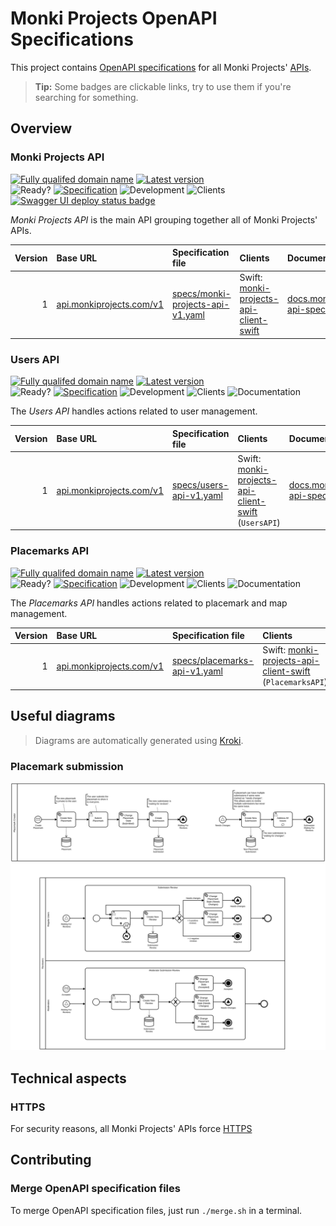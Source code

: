 # Monki Projects OpenAPI Specifications

This project contains [OpenAPI specifications](https://swagger.io/specification/)
for all Monki Projects' [APIs](https://en.wikipedia.org/wiki/API).

> **Tip:** Some badges are clickable links, try to use them if you're searching for something.

## Overview

### Monki Projects API

[![Fully qualifed domain name](https://img.shields.io/badge/base-api.monkiprojects.com-informational)](https://api.monkiprojects.com)
[![Latest version](https://img.shields.io/badge/latest-1.0.0-informational)](https://api.monkiprojects.com/v1)  
![Ready?](https://img.shields.io/badge/ready%3F-NO-critical)
[![Specification](https://img.shields.io/badge/specification-AUTO-success)](./specs/monki-projects-api-v1.yaml)
![Development](https://img.shields.io/badge/development-Up_To_Date-success)
![Clients](https://img.shields.io/badge/clients-AUTO-success)
[![Swagger UI deploy status badge](https://github.com/MonkiProjects/mp-api-specs/actions/workflows/swagger-ui.yml/badge.svg)](https://github.com/MonkiProjects/mp-api-specs/actions/workflows/swagger-ui.yml)

*Monki Projects API* is the main API grouping together all of Monki Projects' APIs.

| Version | Base URL | Specification file | Clients | Documentation |
| ------: | :------- | :----------------- | :----- | :------------ |
| 1       | [api.monkiprojects.com/v1](https://api.monkiprojects.com/v1) | [specs/monki-projects-api-v1.yaml](./specs/monki-projects-api-v1.yaml) | Swift: [monki-projects-api-client-swift](https://github.com/MonkiProjects/monki-projects-api-client-swift) | [docs.monkiprojects.com/mp-api-specs](https://docs.monkiprojects.com/mp-api-specs/) |

### Users API

[![Fully qualifed domain name](https://img.shields.io/badge/base-api.monkiprojects.com-informational)](https://api.monkiprojects.com)
[![Latest version](https://img.shields.io/badge/latest-1.0.0-informational)](https://api.monkiprojects.com/v1)  
![Ready?](https://img.shields.io/badge/ready%3F-YES-success)
[![Specification](https://img.shields.io/badge/specification-Almost_Ready-important)](./specs/users-api-v1.yaml)
![Development](https://img.shields.io/badge/development-Up_To_Date-success)
![Clients](https://img.shields.io/badge/clients-AUTO-success)
![Documentation](https://img.shields.io/badge/documentation-AUTO-success)

The *Users API* handles actions related to user management.

| Version | Base URL | Specification file | Clients | Documentation |
| ------: | :------- | :----------------- | :----- | :------------ |
| 1       | [api.monkiprojects.com/v1](https://api.monkiprojects.com/v1) | [specs/users-api-v1.yaml](./specs/users-api-v1.yaml) | Swift: [monki-projects-api-client-swift](https://github.com/MonkiProjects/monki-projects-api-client-swift) (`UsersAPI`) | [docs.monkiprojects.com/mp-api-specs](https://docs.monkiprojects.com/mp-api-specs/) |

### Placemarks API

[![Fully qualifed domain name](https://img.shields.io/badge/base-api.monkiprojects.com-informational)](https://api.monkiprojects.com)
[![Latest version](https://img.shields.io/badge/latest-1.0.0-informational)](https://api.monkiprojects.com/v1)  
![Ready?](https://img.shields.io/badge/ready%3F-NO-critical)
[![Specification](https://img.shields.io/badge/specification-Almost_Ready-important)](./specs/placemarks-api-v1.yaml)
![Development](https://img.shields.io/badge/development-Almost_Ready-important)
![Clients](https://img.shields.io/badge/clients-AUTO-success)
![Documentation](https://img.shields.io/badge/documentation-AUTO-success)

The *Placemarks API* handles actions related to placemark and map management.

| Version | Base URL | Specification file | Clients | Documentation |
| ------: | :------- | :----------------- | :----- | :------------ |
| 1       | [api.monkiprojects.com/v1](https://api.monkiprojects.com/v1) | [specs/placemarks-api-v1.yaml](./specs/placemarks-api-v1.yaml) | Swift: [monki-projects-api-client-swift](https://github.com/MonkiProjects/monki-projects-api-client-swift) (`PlacemarksAPI`) | [docs.monkiprojects.com/mp-api-specs](https://docs.monkiprojects.com/mp-api-specs/) |

## Useful diagrams

> Diagrams are automatically generated using [Kroki](https://kroki.io/).

### Placemark submission

![Placemark submission diagram](./assets/diagrams/placemark-submission.svg)

## Technical aspects

### HTTPS

For security reasons, all Monki Projects' APIs force [HTTPS](https://en.wikipedia.org/wiki/HTTPS)

## Contributing

### Merge OpenAPI specification files

To merge OpenAPI specification files, just run `./merge.sh` in a terminal.
